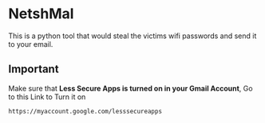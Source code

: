 # NetshMal

This is a python tool that would steal the victims wifi passwords and send it to your email.

## Important

Make sure that **Less Secure Apps is turned on in your Gmail Account**, Go to this Link to Turn it on

`https://myaccount.google.com/lesssecureapps`

